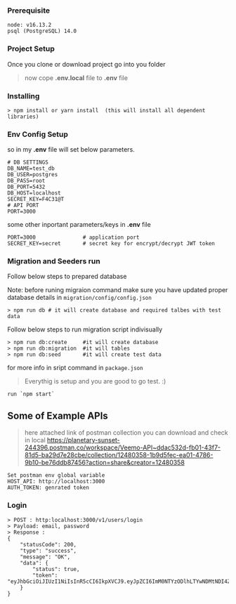 ### Prerequisite
```
node: v16.13.2
psql (PostgreSQL) 14.0
```

### Project Setup
Once you clone or download project go into you folder

>now cope **.env.local** file to **.env** file

### Installing
```
> npm install or yarn install  (this will install all dependent libraries)
```

### Env Config Setup
so in my **.env** file will set below parameters.
```
# DB SETTINGS
DB_NAME=test_db
DB_USER=postgres
DB_PASS=root
DB_PORT=5432
DB_HOST=localhost
SECRET_KEY=F4C31@T
# API PORT
PORT=3000
```
some other inportant parameters/keys in **.env** file
```
PORT=3000               # application port
SECRET_KEY=secret       # secret key for encrypt/decrypt JWT token
```

### Migration and Seeders run
Follow below steps to prepared database

Note: before runing migraion command make sure you have updated proper database details in `migration/config/config.json`
```
> npm run db # it will create database and required talbes with test data
```
Follow below steps to run migration script indivisually
```
> npm run db:create     #it will create database
> npm run db:migration  #it will tables
> npm run db:seed       #it will create test data
````
for more info in sript command in `package.json`

>Everythig is setup and you are good to go test. :)

```
run `npm start`
```

## Some of Example APIs
>here attached link of postman collection you can download and check in local
>https://planetary-sunset-244396.postman.co/workspace/Veemo-API~ddac532d-fb01-43f7-81d5-ba29d7e28cbe/collection/12480358-1b9d5fec-ea01-4786-9b10-be76ddb87456?action=share&creator=12480358

```
Set postman env global variable
HOST_API: http://localhost:3000
AUTH_TOKEN: genrated token
```

### Login
```
> POST : http:localhost:3000/v1/users/login   
> Payload: email, password
> Response : 
{
    "statusCode": 200,
    "type": "success",
    "message": "OK",
    "data": {
        "status": true,
        "token": "eyJhbGciOiJIUzI1NiIsInR5cCI6IkpXVCJ9.eyJpZCI6ImM0NTYzODlhLTYwNDMtNDI4Zi04MTU4LTMzMDBiNDcyZjk2MSIsImlhdCI6MTY0NDA2NTY2M30.STfvi8WbjfHHjie8kNqYKlAffXPbUEzjeDlgHkHXL5I"
    }
}

